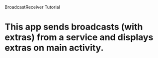 BroadcastReceiver Tutorial

This app sends broadcasts (with extras) from a service and displays extras on main activity.
======================